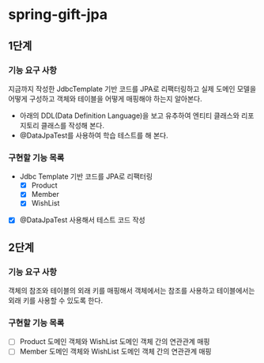 # spring-gift-jpa
## 1단계
### 기능 요구 사항
지금까지 작성한 JdbcTemplate 기반 코드를 JPA로 리팩터링하고 실제 도메인 모델을 어떻게 구성하고 객체와 테이블을 어떻게 매핑해야 하는지 알아본다.

- 아래의 DDL(Data Definition Language)을 보고 유추하여 엔티티 클래스와 리포지토리 클래스를 작성해 본다.
- @DataJpaTest를 사용하여 학습 테스트를 해 본다.
### 구현할 기능 목록
- Jdbc Template 기반 코드를 JPA로 리팩터링
  - [x] Product
  - [x] Member
  - [x] WishList
- [x] @DataJpaTest 사용해서 테스트 코드 작성
## 2단계
### 기능 요구 사항
객체의 참조와 테이블의 외래 키를 매핑해서 객체에서는 참조를 사용하고 테이블에서는 외래 키를 사용할 수 있도록 한다.

### 구현할 기능 목록
- [ ] Product 도메인 객체와 WishList 도메인 객체 간의 연관관계 매핑 
- [ ] Member 도메인 객체와 WishList 도메인 객체 간의 연관관계 매핑